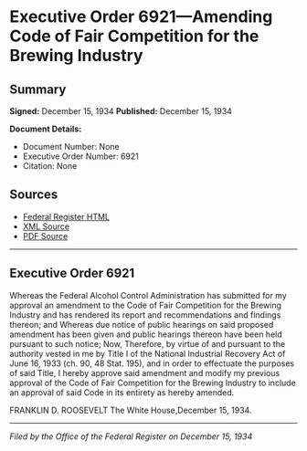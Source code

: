 # Executive Order 6921—Amending Code of Fair Competition for the Brewing Industry

## Summary

**Signed:** December 15, 1934
**Published:** December 15, 1934

**Document Details:**
- Document Number: None
- Executive Order Number: 6921
- Citation: None

## Sources
- [Federal Register HTML](https://www.presidency.ucsb.edu/documents/executive-order-6921-amending-code-fair-competition-for-the-brewing-industry)
- [XML Source](None)
- [PDF Source](None)

---

## Executive Order 6921

Whereas the Federal Alcohol Control Administration has submitted for my approval an amendment to the Code of Fair Competition for the Brewing Industry and has rendered its report and recommendations and findings thereon; and
Whereas due notice of public hearings on said proposed amendment has been given and public hearings thereon have been held pursuant to such notice;
Now, Therefore, by virtue of and pursuant to the authority vested in me by Title I of the National Industrial Recovery Act of June 16, 1933 (ch. 90, 48 Stat. 195), and in order to effectuate the purposes of said Title, I hereby approve said amendment and modify my previous approval of the Code of Fair Competition for the Brewing Industry to include an approval of said Code in its entirety as hereby amended.

FRANKLIN D. ROOSEVELT
The White House,December 15, 1934.

---

*Filed by the Office of the Federal Register on December 15, 1934*
